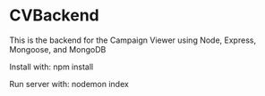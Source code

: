 # CVBackend
This is the backend for the Campaign Viewer using Node, Express, Mongoose, and MongoDB

Install with: npm install

Run server with: nodemon index
